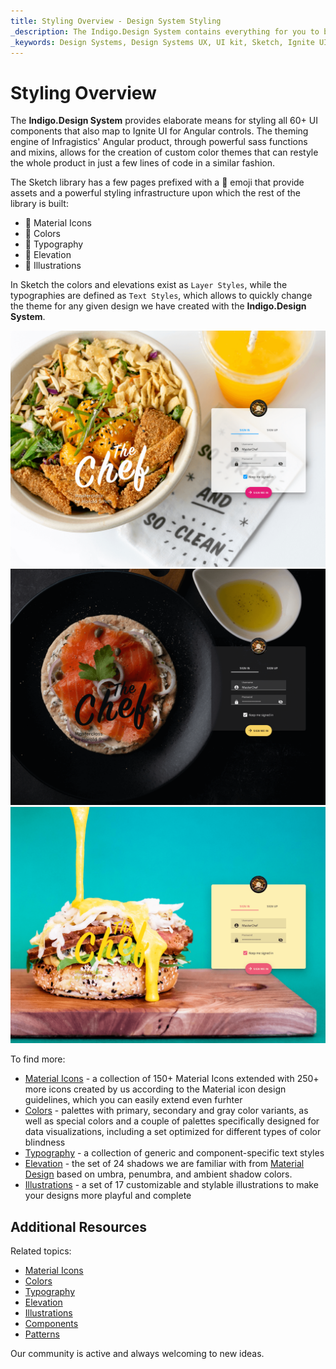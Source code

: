 ```yaml
---
title: Styling Overview - Design System Styling
_description: The Indigo.Design System contains everything for you to be able to define themes for both Components and Patterns.
_keywords: Design Systems, Design Systems UX, UI kit, Sketch, Ignite UI for Angular, Sketch to Angular, Sketch to Angular, Angular, Angular Design System, Export code from Sketch, Design Kits for Angular, Sketch HTML, Sketch to HTML, Sketch UI kits
---
```


# Styling Overview

The **Indigo.Design System** provides elaborate means for styling all 60+ UI components that also map to Ignite UI for Angular controls. The theming engine of Infragistics' Angular product, through powerful sass functions and mixins, allows for the creation of custom color themes that can restyle the whole product in just a few lines of code in a similar fashion. 

The Sketch library has a few pages prefixed with a 🎨 emoji that provide assets and a powerful styling infrastructure upon which the rest of the library is built:

- 🎨 Material Icons
- 🎨 Colors
- 🎨 Typography
- 🎨 Elevation
- 🎨 Illustrations

In Sketch the colors and elevations exist as `Layer Styles`, while the typographies are defined as `Text Styles`, which allows to quickly change the theme for any given design we have created with the **Indigo.Design System**.

<img class="responsive-img" src="../images/theme_overview_default.png" />

<img class="responsive-img" src="../images/theme_overview_dark.png" />

<img class="responsive-img" src="../images/theme_overview_vibrant.png" />

To find more:

- [Material Icons](material-icons.md) - a collection of 150+ Material Icons extended with 250+ more icons created by us according to the Material icon design guidelines, which you can easily extend even furhter
- [Colors](colors.md) - palettes with primary, secondary and gray color variants, as well as special colors and a couple of palettes specifically designed for data visualizations, including a set optimized for different types of color blindness 
- [Typography](typography.md) - a collection of generic and component-specific text styles
- [Elevation](elevation.md) - the set of 24 shadows we are familiar with from [Material Design](https://material.io/design/environment/elevation.html) based on umbra, penumbra, and ambient shadow colors.
- [Illustrations](illustrations.md) - a set of 17 customizable and stylable illustrations to make your designs more playful and complete

## Additional Resources

Related topics:

- [Material Icons](material-icons.md)
- [Colors](colors.md)
- [Typography](typography.md)
- [Elevation](elevation.md)
- [Illustrations](illustrations.md)
- [Components](../components/components-overview.md)
- [Patterns](../patterns/patterns-overview.md)
  <div class="divider--half"></div>

Our community is active and always welcoming to new ideas.


